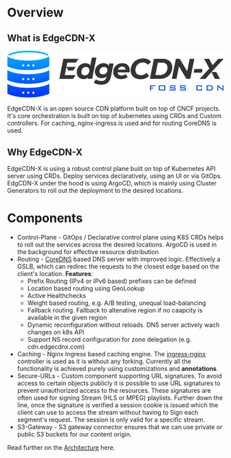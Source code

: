 # Overview

## What is EdgeCDN-X

![Logo](assets/logo.png)

EdgeCDN-X is an open source CDN platform built on top of CNCF projects. It's core orchestration is built on top of kubernetes using CRDs and Custom controllers. For caching, nginx-ingress is used and for routing CoreDNS is used.

## Why EdgeCDN-X
EdgeCDN-X is using a robust control plane built on top of Kubernetes API server using CRDs. Deploy services declaratively, using an UI or via GitOps. EdgCDN-X under the hood is using ArgoCD, which is mainly using Cluster Generators to roll out the deployment to the desired locations.


# Components

* Control-Plane - GitOps / Declarative control plane using K8S CRDs helps to roll out the services across the desired locations. ArgoCD is used in the background for effective resource distribution
* Routing - [CoreDNS](https://coredns.io/) based DNS server with improved logic. Effectively a GSLB, which can redirec the requests to the closest edge based on the client's location. **Features**:
    * Prefix Routing (IPv4 or IPv6 based) prefixes can be defined
    * Location based routing using GeoLookup
    * Active Healthchecks
    * Weight based routing, e.g. A/B testing, unequal load-balancing
    * Fallback routing. Fallback to altenative region if no caapcity is available in the given region
    * Dynamic reconfiguration without reloads. DNS server actively wach changes on k8s API
    * Support NS record configuration for zone delegation (e.g. cdn.edgecdnx.com)
* Caching - Nginx Ingress based caching engine. The [ingress-nginx](https://kubernetes.github.io/ingress-nginx/) controller is used as it is without any forking. Currently all the functionality is achieved purely using customizations and __annotations__.
* Secure-URLs - Custom component supporting URL signatures. To avoid access to certain objects publicly it is possible to use URL signatures to prevent unauthorized access to the resources. These signatures are often used for signing Stream (HLS or MPEG) playlists. Further down the line, once the signature is verified a session cookie is issued which the client can use to access the stream without having to Sign each segment's request. The session is only valid for a specific stream.
* S3-Gateway - S3 gateway connector ensures that we can use private or public S3 buckets for our content origin.


Read further on the [Architecture](architecture.md) here.